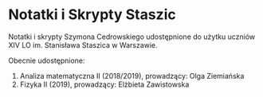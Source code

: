 # Notatki i Skrypty Staszic
Notatki i skrypty Szymona Cedrowskiego udostępnione do użytku uczniów XIV LO im. Stanisława Staszica w Warszawie.

Obecnie udostępnione:
1. Analiza matematyczna II (2018/2019), prowadzący: Olga Ziemiańska
2. Fizyka II (2019), prowadzący: Elżbieta Zawistowska
